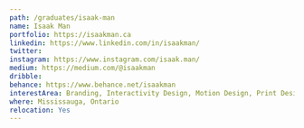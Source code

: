 ```yaml
---
path: /graduates/isaak-man
name: Isaak Man
portfolio: https://isaakman.ca
linkedin: https://www.linkedin.com/in/isaakman/
twitter: 
instagram: https://www.instagram.com/isaak.man/
medium: https://medium.com/@isaakman
dribble:
behance: https://www.behance.net/isaakman
interestArea: Branding, Interactivity Design, Motion Design, Print Design, Packaging Design, Product Design
where: Mississauga, Ontario
relocation: Yes
---
```

